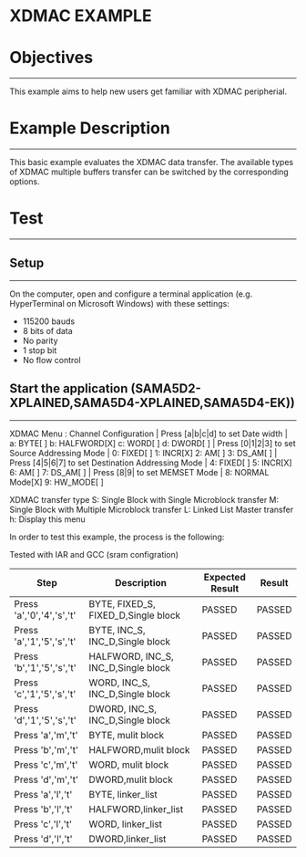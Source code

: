 XDMAC EXAMPLE
=============

# Objectives
------------
This example aims to help new users get familiar with XDMAC peripherial.

# Example Description
---------------------
This basic example evaluates the XDMAC data transfer. The available types of
XDMAC multiple buffers transfer can be switched by the corresponding options.

# Test
------

## Setup
--------
On the computer, open and configure a terminal application
(e.g. HyperTerminal on Microsoft Windows) with these settings:
 - 115200 bauds
 - 8 bits of data
 - No parity
 - 1 stop bit
 - No flow control

## Start the application (SAMA5D2-XPLAINED,SAMA5D4-XPLAINED,SAMA5D4-EK))
-------------------------------------------

XDMAC Menu :
Channel Configuration
| Press [a|b|c|d] to set Date width
|   a: BYTE[ ] b: HALFWORD[X] c: WORD[ ] d: DWORD[ ]
| Press [0|1|2|3] to set Source Addressing Mode
|   0: FIXED[ ] 1: INCR[X] 2: AM[ ] 3: DS_AM[ ]
| Press [4|5|6|7] to set Destination Addressing Mode
|   4: FIXED[ ] 5: INCR[X] 6: AM[ ] 7: DS_AM[ ]
| Press [8|9| to set MEMSET Mode
|   8: NORMAL Mode[X] 9: HW_MODE[ ]

XDMAC transfer type
    S: Single Block with Single Microblock transfer
    M: Single Block with Multiple Microblock transfer
    L: Linked List Master transfer
    h: Display this menu

In order to test this example, the process is the following:

Tested with IAR and GCC (sram configration)

Step | Description | Expected Result | Result
-----|-------------|-----------------|-------
Press 'a','0','4','s','t' | BYTE, FIXED_S, FIXED_D,Single block | PASSED | PASSED
Press 'a','1','5','s','t' | BYTE, INC_S, INC_D,Single block | PASSED | PASSED
Press 'b','1','5','s','t' | HALFWORD, INC_S, INC_D,Single block | PASSED | PASSED
Press 'c','1','5','s','t' | WORD, INC_S, INC_D,Single block | PASSED | PASSED
Press 'd','1','5','s','t' | DWORD, INC_S, INC_D,Single block | PASSED | PASSED
Press 'a','m','t' | BYTE, mulit block| PASSED | PASSED
Press 'b','m','t' | HALFWORD,mulit block| PASSED | PASSED
Press 'c','m','t' | WORD, mulit block| PASSED | PASSED
Press 'd','m','t' | DWORD,mulit block| PASSED | PASSED
Press 'a','l','t' | BYTE, linker_list| PASSED | PASSED
Press 'b','l','t' | HALFWORD,linker_list| PASSED | PASSED
Press 'c','l','t' | WORD, linker_list| PASSED | PASSED
Press 'd','l','t' | DWORD,linker_list| PASSED | PASSED

